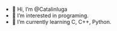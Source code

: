 - 👋 Hi, I’m @CatalinIuga
- 👀 I’m interested in programing.
- 🌱 I’m currently learning C, C++, Python.
